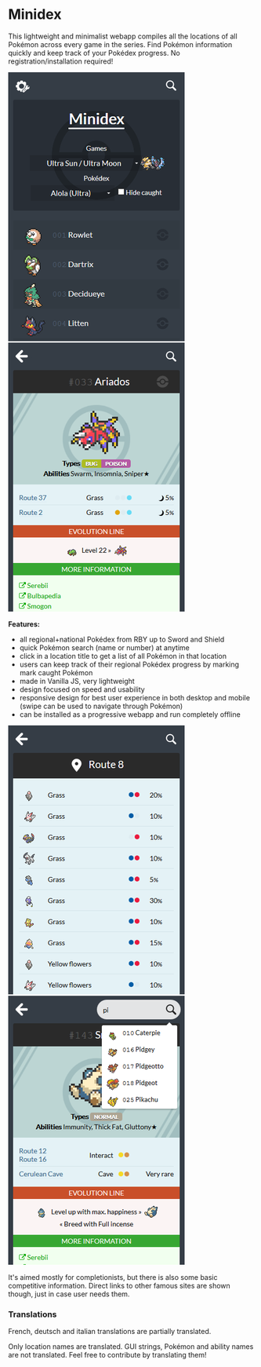 # Minidex
This lightweight and minimalist webapp compiles all the locations of all Pokémon across every game in the series. Find Pokémon information quickly and keep track of your Pokédex progress. No registration/installation required!

![Minidex preview 1](/_preview/minidex_preview1.png?raw=true) ![Minidex preview 2](/_preview/minidex_preview2.png?raw=true)

**Features:**
* all regional+national Pokédex from RBY up to Sword and Shield
* quick Pokémon search (name or number) at anytime
* click in a location title to get a list of all Pokémon in that location
* users can keep track of their regional Pokédex progress by marking mark caught Pokémon
* made in Vanilla JS, very lightweight
* design focused on speed and usability
* responsive design for best user experience in both desktop and mobile (swipe can be used to navigate through Pokémon)
* can be installed as a progressive webapp and run completely offline

![Minidex preview 3](/_preview/minidex_preview3.png?raw=true) ![Minidex preview 4](/_preview/minidex_preview4.png?raw=true)

It's aimed mostly for completionists, but there is also some basic competitive information. Direct links to other famous sites are shown though, just in case user needs them.



### Translations ###
French, deutsch and italian translations are partially translated.

Only location names are translated. GUI strings, Pokémon and ability names are not translated. Feel free to contribute by translating them!
